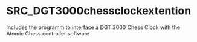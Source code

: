 # SRC_DGT3000chessclockextention

Includes the programm to interface a DGT 3000 Chess Clock with the Atomic Chess controller software
